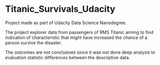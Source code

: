 # Titanic_Survivals_Udacity
Project made as part of Udacity Data Science Nanodegree.

The project explorer data from passengers of RMS Titanic aiming to find indication of characteristic that might have increased the chance of a person survive the disaster.

The outcomes are not conclusives since it was not done deep analysis to evaluation statistic differences between the descriptive data.
